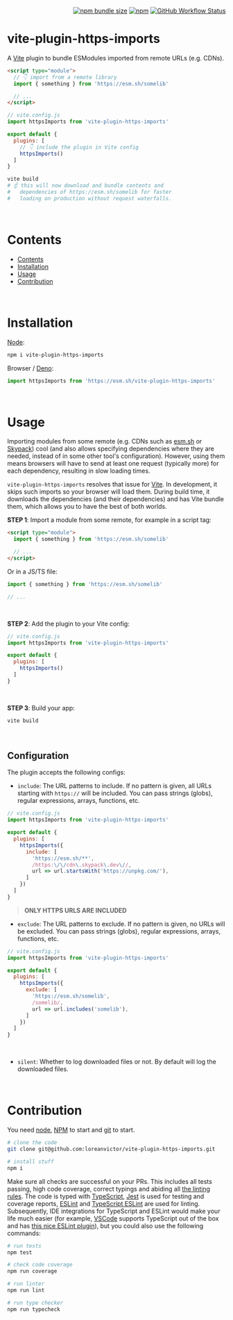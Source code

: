 <div align="right">

[![npm bundle size](https://img.shields.io/bundlephobia/minzip/vite-plugin-https-imports@latest?color=black&label=&style=flat-square)](https://bundlephobia.com/package/vite-plugin-https-imports@latest)
[![npm](https://img.shields.io/npm/v/vite-plugin-https-imports?color=black&label=&style=flat-square)](https://www.npmjs.com/package/vite-plugin-https-imports)
[![GitHub Workflow Status](https://img.shields.io/github/actions/workflow/status/loreanvictor/vite-plugin-https-imports/coverage.yml?label=&style=flat-square)](https://github.com/loreanvictor/vite-plugin-https-imports/actions/workflows/coverage.yml)

</div>

# vite-plugin-https-imports

A [Vite](https://vitejs.dev) plugin to bundle ESModules imported from remote URLs (e.g. CDNs).

```html
<script type="module">
  // 👇 import from a remote library
  import { something } from 'https://esm.sh/somelib'

  // ...
</script>
```
```js
// vite.config.js
import httpsImports from 'vite-plugin-https-imports'

export default {
  plugins: [
    // 👇 include the plugin in Vite config
    httpsImports()
  ]
}
```
```bash
vite build
# ☝ this will now download and bundle contents and
#   dependencies of https://esm.sh/somelib for faster 
#   loading on production without request waterfalls.
```

<br>

# Contents

- [Contents](#contents)
- [Installation](#installation)
- [Usage](#usage)
- [Contribution](#contribution)

<br>

# Installation

[Node](https://nodejs.org/en/):

```bash
npm i vite-plugin-https-imports
```

Browser / [Deno](https://deno.land):

```js
import httpsImports from 'https://esm.sh/vite-plugin-https-imports'
```

<br>

# Usage

Importing modules from some remote (e.g. CDNs such as [esm.sh](https://esm.sh) or [Skypack](https://www.skypack.dev)) cool (and also allows specifying dependencies where they are needed, instead of in some other tool's configuration). However, using them means browsers will have to send at least one request (typically more) for each dependency, resulting in slow loading times.

`vite-plugin-https-imports` resolves that issue for [Vite](https://vitejs.dev). In development, it skips such imports so your browser will load them. During build time, it downloads the dependencies (and their dependencies) and has Vite bundle them, which allows you to have the best of both worlds.

**STEP 1**: Import a module from some remote, for example in a script tag:
```html
<script type="module">
  import { something } from 'https://esm.sh/somelib'

  // ...
</script>
```
Or in a JS/TS file:
```js
import { something } from 'https://esm.sh/somelib'

// ...
```

<br>

**STEP 2**: Add the plugin to your Vite config:
```js
// vite.config.js
import httpsImports from 'vite-plugin-https-imports'

export default {
  plugins: [
    httpsImports()
  ]
}
```

<br>

**STEP 3**: Build your app:
```bash
vite build
```

<br>

## Configuration

The plugin accepts the following configs:

- `include`: The URL patterns to include. If no pattern is given, all URLs starting with `https://` will be included. You can pass strings (globs), regular expressions, arrays, functions, etc.

```js
// vite.config.js
import httpsImports from 'vite-plugin-https-imports'

export default {
  plugins: [
    httpsImports({
      include: [
        'https://esm.sh/**',
        /https:\/\/cdn\.skypack\.dev\//,
        url => url.startsWith('https://unpkg.com/'),
      ]
    })
  ]
}
```

> **ONLY HTTPS URLS ARE INCLUDED**

- `exclude`: The URL patterns to exclude. If no pattern is given, no URLs will be excluded. You can pass strings (globs), regular expressions, arrays, functions, etc.

```js
// vite.config.js
import httpsImports from 'vite-plugin-https-imports'

export default {
  plugins: [
    httpsImports({
      exclude: [
        'https://esm.sh/somelib',
        /somelib/,
        url => url.includes('somelib'),
      ]
    })
  ]
}
```

<br>

- `silent`: Whether to log downloaded files or not. By default will log the downloaded files.

<br>

# Contribution

You need [node](https://nodejs.org/en/), [NPM](https://www.npmjs.com) to start and [git](https://git-scm.com) to start.

```bash
# clone the code
git clone git@github.com:loreanvictor/vite-plugin-https-imports.git
```
```bash
# install stuff
npm i
```

Make sure all checks are successful on your PRs. This includes all tests passing, high code coverage, correct typings and abiding all [the linting rules](https://github.com/loreanvictor/vite-plugin-https-imports/blob/main/.eslintrc). The code is typed with [TypeScript](https://www.typescriptlang.org), [Jest](https://jestjs.io) is used for testing and coverage reports, [ESLint](https://eslint.org) and [TypeScript ESLint](https://typescript-eslint.io) are used for linting. Subsequently, IDE integrations for TypeScript and ESLint would make your life much easier (for example, [VSCode](https://code.visualstudio.com) supports TypeScript out of the box and has [this nice ESLint plugin](https://marketplace.visualstudio.com/items?itemName=dbaeumer.vscode-eslint)), but you could also use the following commands:

```bash
# run tests
npm test
```
```bash
# check code coverage
npm run coverage
```
```bash
# run linter
npm run lint
```
```bash
# run type checker
npm run typecheck
```
